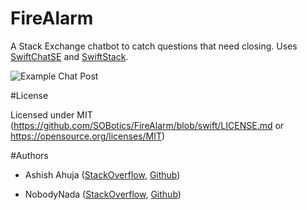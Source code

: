 # FireAlarm
A Stack Exchange chatbot to catch questions that need closing. Uses [SwiftChatSE](https://github.com/SOBotics/SwiftChatSE) and [SwiftStack](https://github.com/SOBotics/SwiftStack).

![Example Chat Post](https://i.stack.imgur.com/Mfmpz.png)

#License

Licensed under MIT (https://github.com/SOBotics/FireAlarm/blob/swift/LICENSE.md or https://opensource.org/licenses/MIT)

#Authors

 - Ashish Ahuja ([StackOverflow](http://stackoverflow.com/users/4688119/ashish-ahuja), [Github](https://github.com/Fortunate-MAN))
 
 - NobodyNada ([StackOverflow](http://stackoverflow.com/users/3476191/nobodynada), [Github](https://github.com/NobodyNada))
